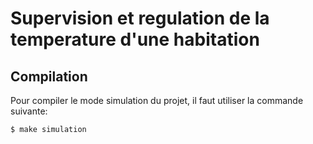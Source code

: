 # Supervision et regulation de la temperature d'une habitation

## Compilation

Pour compiler le mode simulation du projet, il faut utiliser la commande
suivante:
```bash
$ make simulation
```